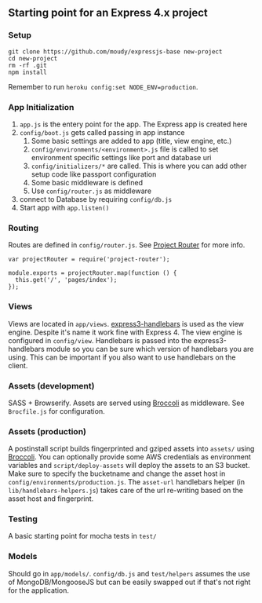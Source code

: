 ## Starting point for an Express 4.x project

### Setup
```
git clone https://github.com/moudy/expressjs-base new-project
cd new-project
rm -rf .git
npm install
```
Remember to run `heroku config:set NODE_ENV=production`.

### App Initialization
1. `app.js` is the entery point for the app. The Express app is created here
2. `config/boot.js` gets called passing in app instance
    1. Some basic settings are added to app (title, view engine, etc.)
    2. `config/environments/<environment>.js` file is called to set environment specific settings like port and database uri
    3. `config/initializers/*` are called. This is where you can add other setup code like passport configuration
    4. Some basic middleware is defined
    5. Use `config/router.js` as middleware
3. connect to Database by requiring `config/db.js`
4. Start app with `app.listen()`

### Routing
Routes are defined in `config/router.js`. See [Project Router](https://github.com/moudy/project-router) for more info.

```
var projectRouter = require('project-router');

module.exports = projectRouter.map(function () {
  this.get('/', 'pages/index');
});
```

### Views
Views are located in `app/views`. [express3-handlebars](https://github.com/ericf/express3-handlebars) is used as the view engine. Despite it's name it work fine with Express 4. The view engine is configured in `config/view`. Handlebars is passed into the express3-handlebars module so you can be sure which version of handlebars you are using. This can be important if you also want to use handlebars on the client.

### Assets (development)
SASS + Browserify. Assets are served using [Broccoli](https://github.com/broccolijs/broccoli) as middleware. See `Brocfile.js` for configuration.

### Assets (production)
A postinstall script builds fingerprinted and gziped assets into `assets/` using [Broccoli](https://github.com/broccolijs/broccoli). You can optionally provide some AWS credentials as environment variables and `script/deploy-assets` will deploy the assets to an S3 bucket. Make sure to specify the bucketname and change the asset host in `config/environments/production.js`. The `asset-url` handlebars helper (in `lib/handlebars-helpers.js`) takes care of the url re-writing based on the asset host and fingerprint.

### Testing
A basic starting point for mocha tests in `test/`

### Models
Should go in `app/models/`. `config/db.js` and `test/helpers` assumes the use of MongoDB/MongooseJS but can be easily swapped out if that's not right for the application.
